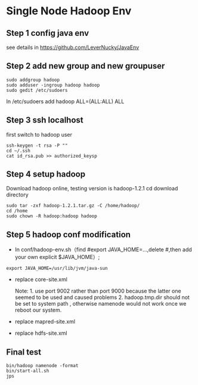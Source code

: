 # Single Node Hadoop Env
## Step 1 config java env
 see details in https://github.com/LeverNucky/JavaEnv
## Step 2 add new group and new groupuser
````
sudo addgroup hadoop
sudo adduser -ingroup hadoop hadoop
sudo gedit /etc/sudoers
````
In /etc/sudoers add 
hadoop   ALL=(ALL:ALL)  ALL
## Step 3 ssh localhost
first switch to hadoop user
````
ssh-keygen -t rsa -P ""
cd ~/.ssh
cat id_rsa.pub >> authorized_keysp
````
## Step 4 setup hadoop
Download hadoop online, testing version is hadoop-1.2.1
cd download directory
````
sudo tar -zxf hadoop-1.2.1.tar.gz -C /home/hadoop/
cd /home
sudo chown -R hadoop:hadoop hadoop
````
## Step 5 hadoop conf modification
- In conf/hadoop-env.sh（find #export JAVA_HOME=...,delete #,then add your own explicit $JAVA_HOME）;
````
export JAVA_HOME=/usr/lib/jvm/java-sun
````
- replace core-site.xml 

  Note: 1. use port 9002 rather than port 9000 because the latter one seemed to be used and caused problems
        2. hadoop.tmp.dir should not be set to system path , otherwise namenode would not work once we reboot our system.

- replace mapred-site.xml
- replace hdfs-site.xml

## Final test
````
bin/hadoop namenode -format
bin/start-all.sh
jps

````
 
 
